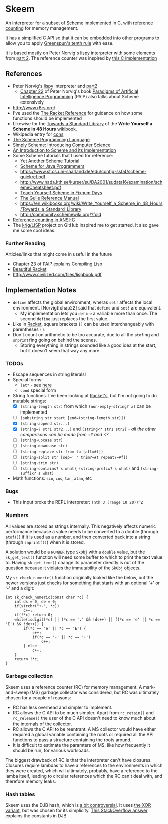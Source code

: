 # Skeem

An interpreter for a subset of [Scheme][scheme] implemented in C,
with [reference counting][refcnt] for memory management.

It has a simplified C API so that it can be embedded into other programs
to allow you to apply [Greenspun's tenth rule][greenspun] with ease.

It is based mostly on Peter Norvig's [lispy][] interpreter with some
elements from [part 2][lispy2]. The reference counter was inspired by
[this C implementation][refcnt-c]

[scheme]: https://en.wikipedia.org/wiki/Scheme_(programming_language)
[lispy]: http://norvig.com/lispy.html
[lispy2]: http://norvig.com/lispy2.html
[refcnt]: https://en.wikipedia.org/wiki/Reference_counting
[refcnt-c]: https://xs-labs.com/en/archives/articles/c-reference-counting/
[greenspun]: https://en.wikipedia.org/wiki/Greenspun%27s_tenth_rule

## References

- Peter Norvig's [lispy][] interpreter and [part2][lispy2]
  - [Chapter 22](https://github.com/norvig/paip-lisp/blob/master/docs/chapter22.md) of 
    Peter Norvig's book [Paradigms of Artificial Intelligence Programming][paip] (PAIP) 
    also talks about Scheme extensively
- <http://www.r6rs.org/>
- I've used the [The Racket Reference](https://docs.racket-lang.org/reference/index.html) for guidance on 
  how some functions should be implemented
- Likewise for the [Towards a Standard Library](https://en.wikibooks.org/wiki/Write_Yourself_a_Scheme_in_48_Hours/Towards_a_Standard_Library) 
  of the **Write Yourself a Scheme in 48 Hours** wikibook.
- Wikipedia entry for [cons](https://en.wikipedia.org/wiki/Cons)
- [The Scheme Programming Language](https://www.scheme.com/tspl4/)
- [Simply Scheme: Introducing Computer Science](https://people.eecs.berkeley.edu/~bh/ss-toc2.html)
- [An Introduction to Scheme and its Implementation](http://www.cs.utexas.edu/ftp/garbage/cs345/schintro-v13/schintro_toc.html)
- Some Scheme tutorials that I used for reference:
  - [Yet Another Scheme Tutorial](http://www.shido.info/lisp/idx_scm_e.html)
  - [Scheme for Java Programmers](http://cs.gettysburg.edu/~tneller/cs341/scheme-intro/index.html)
  - <https://www.st.cs.uni-saarland.de/edu/config-ss04/scheme-quickref.pdf>
  - <http://www.nada.kth.se/kurser/su/DA2001/sudata16/examination/schemeCheatsheet.pdf>
  - [Teach Yourself Scheme in Fixnum Days](https://ds26gte.github.io/tyscheme/index.html)
  - [The Guile Reference Manual](https://www.gnu.org/software/guile/manual/html_node/index.html)
  - <https://en.wikibooks.org/wiki/Write_Yourself_a_Scheme_in_48_Hours/Towards_a_Standard_Library>
  - <http://community.schemewiki.org/?fold>
- [Reference counting in ANSI-C][refcnt-c]
- The [krig/LISP][krig] project on GitHub inspired me to get started. It also gave me some cool ideas.

[lispy]: http://norvig.com/lispy.html
[lispy2]: http://norvig.com/lispy2.html
[krig]: https://github.com/krig/LISP
[refcnt-c]: https://xs-labs.com/en/archives/articles/c-reference-counting/

### Further Reading

Articles/links that might come in useful in the future

* [Chapter 23](https://github.com/norvig/paip-lisp/blob/master/docs/chapter23.md) of [PAIP][paip] explains Compiling Lisp
* [Beautiful Racket](https://beautifulracket.com/introduction.html)
* <http://www.civilized.com/files/lispbook.pdf>

[paip]: https://github.com/norvig/paip-lisp

## Implementation Notes

* `define` affects the global environment, wheras `set!` affects the local environment. [Norvig][chap22] said that `define` and `set!` are equivalent.
  * My implementation lets you `define` a variable more than once. The second `define` just replaces the first value.
* Like in [Racket](https://stackoverflow.com/a/41417968/115589), square brackets `[]` can be used interchangeably with parentheses `()`.
* Don't count on arithmetic to be too accurate, due to all the `atof`ing and `snprintf`ing going on behind the scenes.
  * Storing everything in strings sounded like a good idea at the start, but it doesn't seem that way any more.

### TODOs

* Escape sequences in string literals!
* Special forms:
  * `let*` - see [here](http://www.cs.utexas.edu/ftp/garbage/cs345/schintro-v13/schintro_59.html)
  * `cond` special form
* String functions. I've been looking at [Racket's](https://docs.racket-lang.org/reference/strings.html), 
  but I'm not going to do mutable strings:
  * [x] `(string-length str)` from which `(non-empty-string? x)` can be implemented
  * [ ] `(substring str start [end=(string-length str)])`
  * [x] `(string-append str...)`
  * [x] `(string=? str1 str2...)` and `(string<? str1 str2)` - _all the other comparisons can be made from =? and <?_
  * [ ] `(string-upcase str)`
  * [ ] `(string-downcase str)`
  * [ ] `(string-replace str from to [all=#t])`
  * [ ] `(string-split str [sep=' ' trim?=#t repeat?=#f])`
  * [ ] `(string-trim str)`
  * [ ] `(string-contains? s what)`, `(string-prefix? s what)` and `(string-suffix? s what)`
* Math functions: `sin`, `cos`, `tan`, `atan`, etc

### Bugs

* This input broke the REPL interpreter: `(nth 3 (range 10 20))^Z`

### Numbers

All values are stored as strings internally. This negatively affects numeric performance because a value needs to
be converted to a double (through `atof()`) if it is used as a number, and then converted back into a string
(through `snprintf()`) when it is stored.

A solution would be a `NUMBER` type `SkObj` with a `double` value, but the `sk_get_text()` function will 
need some buffer to which to print the text value to.
Having `sk_get_text()` change its parameter directly is out of the question because it violates the 
immutability of the `SkObj` objects.

My `sk_check_numeric()` function originally looked like the below, but the newer versions just checks for something 
that starts with an optional '+' or '-' and a digit:

```
int sk_check_numeric(const char *c) {
	int ds = 0, de = 0;
	if(strchr("+-", *c))
		c++;
	if(!*c) return 0;
	while(isdigit(*c) || (*c == '.' && !ds++) || ((*c == 'e' || *c == 'E') && !de++)) {
        if(*c == 'e' || *c == 'E') {
            c++;
            if(*c == '-' || *c == '+')
                c++;
        } else
            c++;
    }
	return !*c;
}
```

### Garbage collection

Skeem uses a reference counter (RC) for memory management. 
A mark-and-sweep (MS) garbage collector was considered, but RC was ultimately chosen for a couple of reasons:

* RC has less overhead and simpler to implement.
* RC allows the C API to be much simpler. Apart from `rc_retain()` and `rc_release()` the user of the C API doesn't
  need to know much about the internals of the collector.
* RC allows the C API to be reentrant. A MS collector would have either required a global variable containing the
  roots or required all the API functions to pass a structure containing the roots around.
* It is difficult to estimate the paramters of MS, like how frequently it should be run, for various workloads.

The biggest drawback of RC is that the interpreter can't have closures. Closures require lambdas to have a
references to the environments in which they were created, which will ultimately, probably, have a reference to the 
lamba itself, leading to circular references which the RC can't deal with, and therefore memory leaks.

### Hash tables

Skeem uses the DJB hash, which is [a bit controversial](http://dmytry.blogspot.com/2009/11/horrible-hashes.html).
It uses [the XOR variant](http://www.cse.yorku.ca/~oz/hash.html), but was chosen for its simplicity. 
[This StackOverflow answer](https://stackoverflow.com/a/13809282/115589) explains the constants in DJB.

